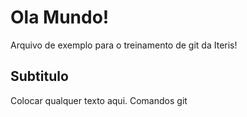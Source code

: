 # Ola Mundo!

Arquivo de exemplo para o treinamento de git da Iteris!

## Subtitulo

Colocar qualquer texto aqui. Comandos git